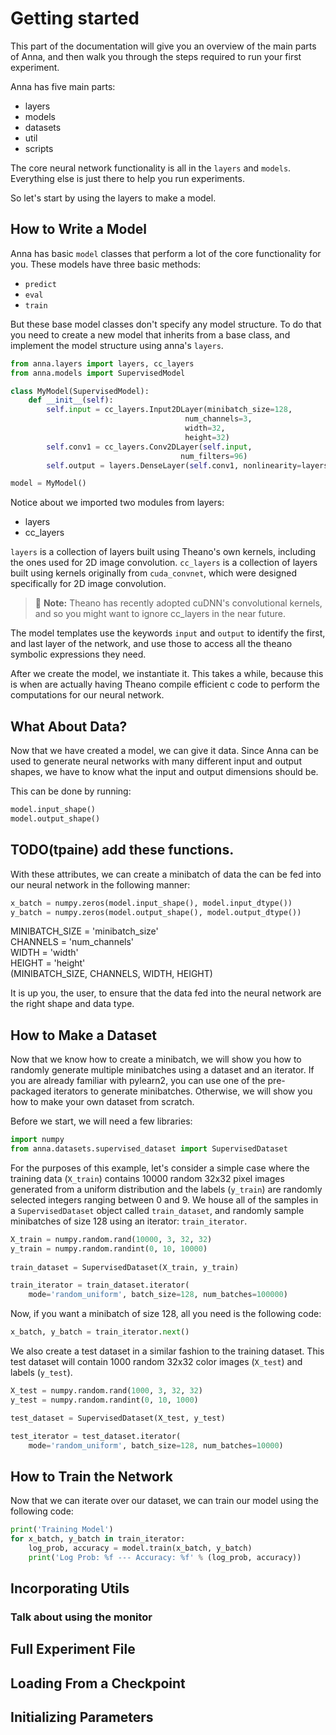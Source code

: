 # Getting started
This part of the documentation will give you an overview of the main parts of Anna, and then walk you through the steps required to run your first experiment. 

Anna has five main parts:
+ layers
+ models
+ datasets
+ util
+ scripts

The core neural network functionality is all in the `layers` and `models`. Everything else is just there to help you run experiments.

So let's start by using the layers to make a model.


## How to Write a Model

Anna has basic `model` classes that perform a lot of the core functionality for you. These models have three basic methods:
+ `predict`
+ `eval`
+ `train`

But these base model classes don't specify any model structure. To do that you need to create a new model that inherits from a base class, and implement the model structure using anna's `layers`.

``` python
from anna.layers import layers, cc_layers
from anna.models import SupervisedModel

class MyModel(SupervisedModel):
    def __init__(self):
        self.input = cc_layers.Input2DLayer(minibatch_size=128,
                                       num_channels=3,
                                       width=32,
                                       height=32)
        self.conv1 = cc_layers.Conv2DLayer(self.input,
                                      num_filters=96)
        self.output = layers.DenseLayer(self.conv1, nonlinearity=layers.softmax)

model = MyModel()
```

Notice about we imported two modules from layers:
+ layers
+ cc_layers

`layers` is a collection of layers built using Theano's own kernels, including the ones used for 2D image convolution.
`cc_layers` is a collection of layers built using kernels originally from `cuda_convnet`, which were designed specifically for 2D image convolution. 

> :pushpin: **Note:** Theano has recently adopted cuDNN's convolutional kernels, and so you might want to ignore cc_layers in the near future.

The model templates use the keywords `input` and `output` to identify the first, and last layer of the network, and use those to access all the theano symbolic expressions they need.

After we create the model, we instantiate it. This takes a while, because this is when are actually having Theano compile efficient c code to perform the computations for our neural network.


## What About Data?

Now that we have created a model, we can give it data. Since Anna can be used to generate neural networks with many different input and output shapes, we have to know what the input and output dimensions should be.

This can be done by running:

``` python
model.input_shape()
model.output_shape()
```
## TODO(tpaine) add these functions.

With these attributes, we can create a minibatch of data the can be fed into 
our neural network in the following manner:

``` python
x_batch = numpy.zeros(model.input_shape(), model.input_dtype())
y_batch = numpy.zeros(model.output_shape(), model.output_dtype())
```

MINIBATCH_SIZE = 'minibatch_size'  
CHANNELS = 'num_channels'  
WIDTH = 'width'  
HEIGHT = 'height'  
(MINIBATCH_SIZE, CHANNELS, WIDTH, HEIGHT)  

It is up you, the user, to ensure that the data fed into the neural network are the right shape and data type.

## How to Make a Dataset

Now that we know how to create a minibatch, we will show you how to randomly 
generate multiple minibatches using a dataset and an iterator. If you are 
already familiar with pylearn2, you can use one of the pre-packaged iterators 
to generate minibatches. Otherwise, we will show you how to make your own 
dataset from scratch.

Before we start, we will need a few libraries: 

``` python
import numpy
from anna.datasets.supervised_dataset import SupervisedDataset
```  

For the purposes of this example, let's consider a simple case where the 
training data (`X_train`) contains 10000 random 32x32 pixel images generated from a 
uniform distribution and the labels (`y_train`) are randomly selected integers ranging 
between 0 and 9. We house all of the samples in a `SupervisedDataset` object called `train_dataset`, and randomly sample minibatches of size 128 using an iterator: `train_iterator`.

``` python
X_train = numpy.random.rand(10000, 3, 32, 32)
y_train = numpy.random.randint(0, 10, 10000)    
    
train_dataset = SupervisedDataset(X_train, y_train)

train_iterator = train_dataset.iterator(
	mode='random_uniform', batch_size=128, num_batches=100000)
```

Now, if you want a minibatch of size 128, all you need is the
following code:

``` python
x_batch, y_batch = train_iterator.next()
```

We also create a test dataset in a similar fashion to the training dataset. This
test dataset will contain 1000 random 32x32 color images (`X_test`) and labels
(`y_test`). 

``` python
X_test = numpy.random.rand(1000, 3, 32, 32)
y_test = numpy.random.randint(0, 10, 1000)

test_dataset = SupervisedDataset(X_test, y_test)

test_iterator = test_dataset.iterator(
	mode='random_uniform', batch_size=128, num_batches=10000)
```

## How to Train the Network

Now that we can iterate over our dataset, we can train our model using the 
following code:

``` python
print('Training Model')
for x_batch, y_batch in train_iterator:      
    log_prob, accuracy = model.train(x_batch, y_batch)
    print('Log Prob: %f --- Accuracy: %f' % (log_prob, accuracy))
```

                              

## Incorporating Utils

### Talk about using the monitor


## Full Experiment File

## Loading From a Checkpoint


## Initializing Parameters

